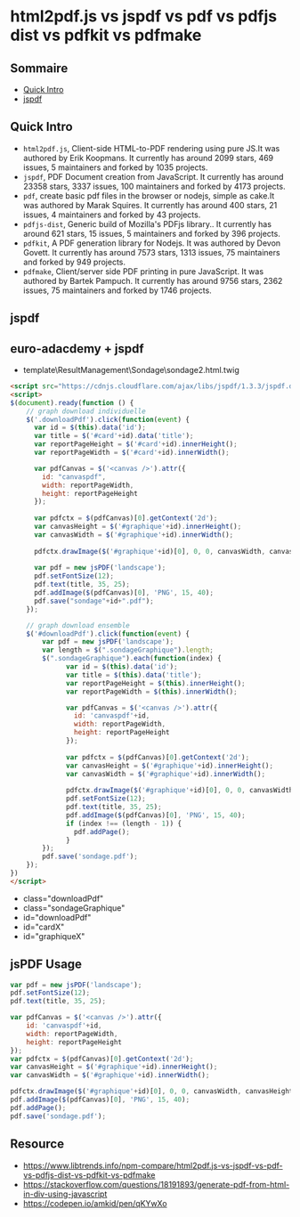 html2pdf.js vs jspdf vs pdf vs pdfjs dist vs pdfkit vs pdfmake
==============================================================

## Sommaire

- [Quick Intro](#quick-intro)
- [jspdf](#jspdf)


## Quick Intro

- `html2pdf.js`, Client-side HTML-to-PDF rendering using pure JS.It was authored by Erik Koopmans. It currently has around 2099 stars, 469 issues, 5 maintainers and forked by 1035 projects. [](https://ekoopmans.github.io/html2pdf.js/)
- `jspdf`, PDF Document creation from JavaScript. It currently has around 23358 stars, 3337 issues, 100 maintainers and forked by 4173 projects. [](https://www.npmjs.com/package/jspdf)
- `pdf`, create basic pdf files in the browser or nodejs, simple as cake.It was authored by Marak Squires. It currently has around 400 stars, 21 issues, 4 maintainers and forked by 43 projects. [](https://github.com/Marak/pdf.js#readme)
- `pdfjs-dist`, Generic build of Mozilla's PDFjs library.. It currently has around 621 stars, 15 issues, 5 maintainers and forked by 396 projects. [](http://mozilla.github.io/pdf.js/)
- `pdfkit`, A PDF generation library for Nodejs. It was authored by Devon Govett. It currently has around 7573 stars, 1313 issues, 75 maintainers and forked by 949 projects. [](http://pdfkit.org/)
- `pdfmake`, Client/server side PDF printing in pure JavaScript. It was authored by Bartek Pampuch. It currently has around 9756 stars, 2362 issues, 75 maintainers and forked by 1746 projects. [](http://pdfmake.org)

## jspdf

<script src="https://cdnjs.cloudflare.com/ajax/libs/jspdf/2.5.0/jspdf.umd.min.js"></script>

## euro-adacdemy + jspdf

- template\ResultManagement\Sondage\sondage2.html.twig

```html
<script src="https://cdnjs.cloudflare.com/ajax/libs/jspdf/1.3.3/jspdf.debug.js"></script>
<script>
$(document).ready(function () {
    // graph download individuelle
    $('.downloadPdf').click(function(event) {
      var id = $(this).data('id');
      var title = $('#card'+id).data('title');
      var reportPageHeight = $('#card'+id).innerHeight();
      var reportPageWidth = $('#card'+id).innerWidth();

      var pdfCanvas = $('<canvas />').attr({
        id: "canvaspdf",
        width: reportPageWidth,
        height: reportPageHeight
      });
      
      var pdfctx = $(pdfCanvas)[0].getContext('2d');
      var canvasHeight = $('#graphique'+id).innerHeight();
      var canvasWidth = $('#graphique'+id).innerWidth();
        
      pdfctx.drawImage($('#graphique'+id)[0], 0, 0, canvasWidth, canvasHeight);
        
      var pdf = new jsPDF('landscape');
      pdf.setFontSize(12);
      pdf.text(title, 35, 25);
      pdf.addImage($(pdfCanvas)[0], 'PNG', 15, 40);
      pdf.save("sondage"+id+".pdf");
    }); 

    // graph download ensemble
    $('#downloadPdf').click(function(event) {
        var pdf = new jsPDF('landscape');
        var length = $(".sondageGraphique").length;
        $(".sondageGraphique").each(function(index) {  
              var id = $(this).data('id');
              var title = $(this).data('title');
              var reportPageHeight = $(this).innerHeight();
              var reportPageWidth = $(this).innerWidth();

              var pdfCanvas = $('<canvas />').attr({
                id: 'canvaspdf'+id,
                width: reportPageWidth,
                height: reportPageHeight
              });
              
              var pdfctx = $(pdfCanvas)[0].getContext('2d');
              var canvasHeight = $('#graphique'+id).innerHeight();
              var canvasWidth = $('#graphique'+id).innerWidth();
                
              pdfctx.drawImage($('#graphique'+id)[0], 0, 0, canvasWidth, canvasHeight);
              pdf.setFontSize(12);
              pdf.text(title, 35, 25);
              pdf.addImage($(pdfCanvas)[0], 'PNG', 15, 40);                  
              if (index !== (length - 1)) {
                pdf.addPage();
              }
        }); 
        pdf.save('sondage.pdf');   
    });
})
</script>
```

- class="downloadPdf" 
- class="sondageGraphique"
- id="downloadPdf" 
- id="cardX" 
- id="graphiqueX"

## jsPDF Usage

```js
var pdf = new jsPDF('landscape');
pdf.setFontSize(12);
pdf.text(title, 35, 25);

var pdfCanvas = $('<canvas />').attr({
	id: 'canvaspdf'+id,
	width: reportPageWidth,
	height: reportPageHeight
});
var pdfctx = $(pdfCanvas)[0].getContext('2d');
var canvasHeight = $('#graphique'+id).innerHeight();
var canvasWidth = $('#graphique'+id).innerWidth();

pdfctx.drawImage($('#graphique'+id)[0], 0, 0, canvasWidth, canvasHeight);
pdf.addImage($(pdfCanvas)[0], 'PNG', 15, 40);     
pdf.addPage();
pdf.save('sondage.pdf');  
```

## Resource

- https://www.libtrends.info/npm-compare/html2pdf.js-vs-jspdf-vs-pdf-vs-pdfjs-dist-vs-pdfkit-vs-pdfmake
- https://stackoverflow.com/questions/18191893/generate-pdf-from-html-in-div-using-javascript
- https://codepen.io/amkid/pen/qKYwXo
